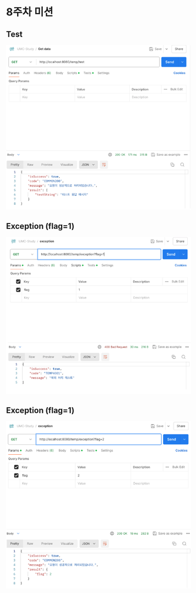 # 8주차 미션

## Test
![img.png](img.png)

## Exception (flag=1)
![img_1.png](img_1.png)

## Exception (flag=1)
![img_2.png](img_2.png)
